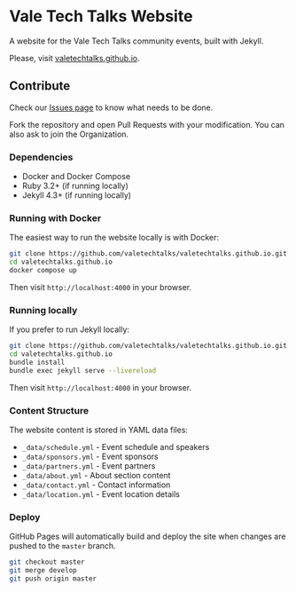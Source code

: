 # Vale Tech Talks Website

A website for the Vale Tech Talks community events, built with Jekyll.

Please, visit [valetechtalks.github.io](https://valetechtalks.github.io).

## Contribute

Check our [Issues page](https://github.com/valetechtalks/valetechtalks.github.io/issues)
to know what needs to be done.

Fork the repository and open Pull Requests with your modification. You can also
ask to join the Organization.

### Dependencies

- Docker and Docker Compose
- Ruby 3.2+ (if running locally)
- Jekyll 4.3+ (if running locally)

### Running with Docker

The easiest way to run the website locally is with Docker:

```bash
git clone https://github.com/valetechtalks/valetechtalks.github.io.git
cd valetechtalks.github.io
docker compose up
```

Then visit `http://localhost:4000` in your browser.

### Running locally

If you prefer to run Jekyll locally:

```bash
git clone https://github.com/valetechtalks/valetechtalks.github.io.git
cd valetechtalks.github.io
bundle install
bundle exec jekyll serve --livereload
```

Then visit `http://localhost:4000` in your browser.

### Content Structure

The website content is stored in YAML data files:

- `_data/schedule.yml` - Event schedule and speakers
- `_data/sponsors.yml` - Event sponsors
- `_data/partners.yml` - Event partners
- `_data/about.yml` - About section content
- `_data/contact.yml` - Contact information
- `_data/location.yml` - Event location details

### Deploy

GitHub Pages will automatically build and deploy the site when changes are pushed to the `master` branch.

```bash
git checkout master
git merge develop
git push origin master
```